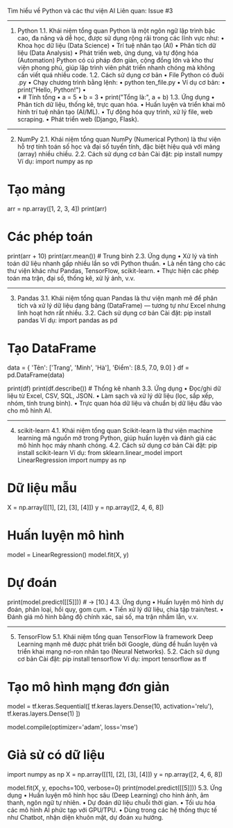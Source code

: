 Tìm hiểu về Python và các thư viện AI
Liên quan: Issue #3
________________________________________
1. Python
1.1. Khái niệm tổng quan
Python là một ngôn ngữ lập trình bậc cao, đa năng và dễ học, được sử dụng rộng rãi trong các lĩnh vực như:
•	Khoa học dữ liệu (Data Science)
•	Trí tuệ nhân tạo (AI)
•	Phân tích dữ liệu (Data Analysis)
•	Phát triển web, ứng dụng, và tự động hóa (Automation)
Python có cú pháp đơn giản, cộng đồng lớn và kho thư viện phong phú, giúp lập trình viên phát triển nhanh chóng mà không cần viết quá nhiều code.
1.2. Cách sử dụng cơ bản
•	File Python có đuôi .py
•	Chạy chương trình bằng lệnh:
•	python ten_file.py
•	Ví dụ cơ bản:
•	print("Hello, Python!")
•	
•	# Tính tổng
•	a = 5
•	b = 3
•	print("Tổng là:", a + b)
1.3. Ứng dụng
•	Phân tích dữ liệu, thống kê, trực quan hóa.
•	Huấn luyện và triển khai mô hình trí tuệ nhân tạo (AI/ML).
•	Tự động hóa quy trình, xử lý file, web scraping.
•	Phát triển web (Django, Flask).
________________________________________
2. NumPy
2.1. Khái niệm tổng quan
NumPy (Numerical Python) là thư viện hỗ trợ tính toán số học và đại số tuyến tính, đặc biệt hiệu quả với mảng (array) nhiều chiều.
2.2. Cách sử dụng cơ bản
Cài đặt:
pip install numpy
Ví dụ:
import numpy as np

# Tạo mảng
arr = np.array([1, 2, 3, 4])
print(arr)

# Các phép toán
print(arr + 10)
print(arr.mean())  # Trung bình
2.3. Ứng dụng
•	Xử lý và tính toán dữ liệu nhanh gấp nhiều lần so với Python thuần.
•	Là nền tảng cho các thư viện khác như Pandas, TensorFlow, scikit-learn.
•	Thực hiện các phép toán ma trận, đại số, thống kê, xử lý ảnh, v.v.
________________________________________
3. Pandas
3.1. Khái niệm tổng quan
Pandas là thư viện mạnh mẽ để phân tích và xử lý dữ liệu dạng bảng (DataFrame) — tương tự như Excel nhưng linh hoạt hơn rất nhiều.
3.2. Cách sử dụng cơ bản
Cài đặt:
pip install pandas
Ví dụ:
import pandas as pd

# Tạo DataFrame
data = {
    'Tên': ['Trang', 'Minh', 'Hà'],
    'Điểm': [8.5, 7.0, 9.0]
}
df = pd.DataFrame(data)

print(df)
print(df.describe())  # Thống kê nhanh
3.3. Ứng dụng
•	Đọc/ghi dữ liệu từ Excel, CSV, SQL, JSON.
•	Làm sạch và xử lý dữ liệu (lọc, sắp xếp, nhóm, tính trung bình).
•	Trực quan hóa dữ liệu và chuẩn bị dữ liệu đầu vào cho mô hình AI.
________________________________________
4. scikit-learn
4.1. Khái niệm tổng quan
Scikit-learn là thư viện machine learning mã nguồn mở trong Python, giúp huấn luyện và đánh giá các mô hình học máy nhanh chóng.
4.2. Cách sử dụng cơ bản
Cài đặt:
pip install scikit-learn
Ví dụ:
from sklearn.linear_model import LinearRegression
import numpy as np

# Dữ liệu mẫu
X = np.array([[1], [2], [3], [4]])
y = np.array([2, 4, 6, 8])

# Huấn luyện mô hình
model = LinearRegression()
model.fit(X, y)

# Dự đoán
print(model.predict([[5]]))  # → [10.]
4.3. Ứng dụng
•	Huấn luyện mô hình dự đoán, phân loại, hồi quy, gom cụm.
•	Tiền xử lý dữ liệu, chia tập train/test.
•	Đánh giá mô hình bằng độ chính xác, sai số, ma trận nhầm lẫn, v.v.
________________________________________
5. TensorFlow
5.1. Khái niệm tổng quan
TensorFlow là framework Deep Learning mạnh mẽ được phát triển bởi Google, dùng để huấn luyện và triển khai mạng nơ-ron nhân tạo (Neural Networks).
5.2. Cách sử dụng cơ bản
Cài đặt:
pip install tensorflow
Ví dụ:
import tensorflow as tf

# Tạo mô hình mạng đơn giản
model = tf.keras.Sequential([
    tf.keras.layers.Dense(10, activation='relu'),
    tf.keras.layers.Dense(1)
])

model.compile(optimizer='adam', loss='mse')

# Giả sử có dữ liệu
import numpy as np
X = np.array([[1], [2], [3], [4]])
y = np.array([2, 4, 6, 8])

model.fit(X, y, epochs=100, verbose=0)
print(model.predict([[5]]))
5.3. Ứng dụng
•	Huấn luyện mô hình học sâu (Deep Learning) cho hình ảnh, âm thanh, ngôn ngữ tự nhiên.
•	Dự đoán dữ liệu chuỗi thời gian.
•	Tối ưu hóa các mô hình AI phức tạp với GPU/TPU.
•	Dùng trong các hệ thống thực tế như Chatbot, nhận diện khuôn mặt, dự đoán xu hướng.

